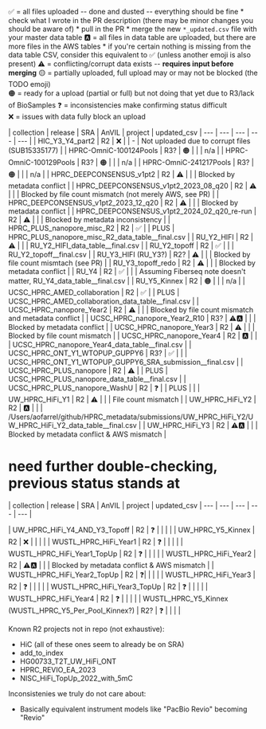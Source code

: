  

✅ = all files uploaded -- done and dusted -- everything should be fine
	* check what I wrote in the PR description (there may be minor changes you should be aware of)
	* pull in the PR 
	* merge the new `*_updated.csv` file with your master data table
🅰️ = all files in data table are uploaded, but there are more files in the AWS tables
	* if you're certain nothing is missing from the data table CSV, consider this equivalent to ✅ (unless another emoji is also present)
⚠️ = conflicting/corrupt data exists -- **requires input before merging**
🟡 = partially uploaded, full upload may or may not be blocked (the TODO emoji)  
🟠 = ready for a upload (partial or full) but not doing that yet due to R3/lack of BioSamples
❓ = inconsistencies make confirming status difficult  
❌ = issues with data fully block an upload


| collection | release | SRA | AnVIL | project | updated_csv
| --- | --- | --- | --- | --- |
| HIC_Y3_Y4_part2 | R2 | ❌ |  | - | Not uploaded due to corrupt files (SUB15335177) |
| HPRC-OmniC-100124Pools | R3? | 🟠 |  |  | n/a |
| HPRC-OmniC-100129Pools | R3? | 🟠 |  |  | n/a |
| HPRC-OmniC-241217Pools | R3? | 🟠 |  |  | n/a |
| HPRC_DEEPCONSENSUS_v1pt2 | R2 | ⚠️ |  |  | Blocked by metadata conflict |
| HPRC_DEEPCONSENSUS_v1pt2_2023_08_q20 | R2 | ⚠️ |  |  | Blocked by file count mismatch (not merely AWS, see PR) |
| HPRC_DEEPCONSENSUS_v1pt2_2023_12_q20 | R2 | ⚠️ |  |  | Blocked by metadata conflict |
| HPRC_DEEPCONSENSUS_v1pt2_2024_02_q20_re-run | R2 | ⚠️ |  |  | Blocked by metadata inconsistency |
| HPRC_PLUS_nanopore_misc_R2 | R2 | ✅ |  | PLUS | HPRC_PLUS_nanopore_misc_R2_data_table__final.csv |
| RU_Y2_HIFI | R2 | ⚠️ |  |  | RU_Y2_HIFI_data_table__final.csv |
| RU_Y2_topoff | R2 | ✅ |  |  | RU_Y2_topoff__final.csv |
| RU_Y3_HIFI (RU_Y3?) | R2? | ⚠️ |  |  | Blocked by file count mismtach (see PR) |
| RU_Y3_topoff_redo | R2 | ⚠️ |  |  | Blocked by metadata conflict |
| RU_Y4 | R2 | ✅ |  |  | Assuming Fiberseq note doesn't matter, RU_Y4_data_table__final.csv |
| RU_Y5_Kinnex | R2 | 🟠 |  |  | n/a |
| UCSC_HPRC_AMED_collaboration | R2 | ✅ |  | PLUS | UCSC_HPRC_AMED_collaboration_data_table__final.csv |
| UCSC_HPRC_nanopore_Year2 | R2 | ⚠️ |  |  | Blocked by file count mismatch and metadata conflict |
| UCSC_HPRC_nanopore_Year2_R10 | R3? | ⚠️🅰️ |  |  | Blocked by metadata conflict |
| UCSC_HPRC_nanopore_Year3 | R2 | ⚠️ |  |  | Blocked by file count mismatch |
| UCSC_HPRC_nanopore_Year4 | R2 | 🅰️ |  |  | UCSC_HPRC_nanopore_Year4_data_table__final.csv |
| UCSC_HPRC_ONT_Y1_WTOPUP_GUPPY6 | R3? | ✅ |  |  | UCSC_HPRC_ONT_Y1_WTOPUP_GUPPY6_SRA_submission__final.csv |
| UCSC_HPRC_PLUS_nanopore | R2 | ⚠️ |  | PLUS | UCSC_HPRC_PLUS_nanopore_data_table__final.csv |
| UCSC_HPRC_PLUS_nanopore_WashU | R2 | ❓ |  | PLUS |  |
| UW_HPRC_HiFi_Y1 | R2 | ⚠️ |  |  | File count mismatch |
| UW_HPRC_HiFi_Y2 | R2 | 🅰️ |  |  | /Users/aofarrel/github/HPRC_metadata/submissions/UW_HPRC_HiFi_Y2/UW_HPRC_HiFi_Y2_data_table__final.csv |
| UW_HPRC_HiFi_Y3 | R2 | ⚠️🅰️ |  |  | Blocked by metadata conflict & AWS mismatch |



# need further double-checking, previous status stands at
| collection | release | SRA | AnVIL | project | updated_csv
| --- | --- | --- | --- | --- |



| UW_HPRC_HiFi_Y4_AND_Y3_Topoff | R2 | ❓ |  |  |  |
| UW_HPRC_Y5_Kinnex | R2 | ❌ |  |  |  |
| WUSTL_HPRC_HiFi_Year1 | R2 | ❓ |  |  |  |
| WUSTL_HPRC_HiFi_Year1_TopUp | R2 | ❓ |  |  |  |
| WUSTL_HPRC_HiFi_Year2 | R2 | ⚠️🅰️ |  |  | Blocked by metadata conflict & AWS mismatch |
| WUSTL_HPRC_HiFi_Year2_TopUp | R2 | ❓|  |  |  |
| WUSTL_HPRC_HiFi_Year3 | R2 | ❓ |  |  |  |
| WUSTL_HPRC_HiFi_Year3_TopUp | R2 | ❓ |  |  |  |
| WUSTL_HPRC_HiFi_Year4 | R2 | ❓ |  |  |  |
| WUSTL_HPRC_Y5_Kinnex (WUSTL_HPRC_Y5_Per_Pool_Kinnex?) | R2? | ❓ |  |  |  |


Known R2 projects not in repo (not exhaustive):
* HiC (all of these ones seem to already be on SRA)
* add_to_index
* HG00733_T2T_UW_HiFi_ONT
* HPRC_REVIO_EA_2023
* NISC_HiFi_TopUp_2022_with_5mC


Inconsistenies we truly do not care about:
* Basically equivalent instrument models like "PacBio Revio" becoming "Revio"
